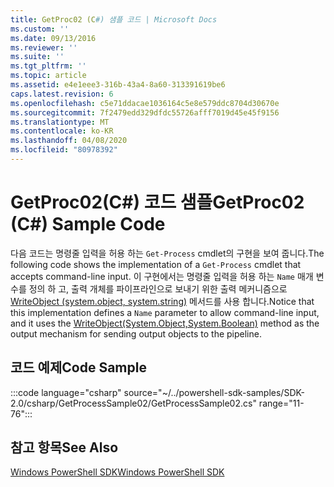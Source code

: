 ```yaml
---
title: GetProc02 (C#) 샘플 코드 | Microsoft Docs
ms.custom: ''
ms.date: 09/13/2016
ms.reviewer: ''
ms.suite: ''
ms.tgt_pltfrm: ''
ms.topic: article
ms.assetid: e4e1eee3-316b-43a4-8a60-313391619be6
caps.latest.revision: 6
ms.openlocfilehash: c5e71ddacae1036164c5e8e579ddc8704d30670e
ms.sourcegitcommit: 7f2479edd329dfdc55726afff7019d45e45f9156
ms.translationtype: MT
ms.contentlocale: ko-KR
ms.lasthandoff: 04/08/2020
ms.locfileid: "80978392"
---
```

# <a name="getproc02-c-sample-code"></a><span data-ttu-id="30718-102">GetProc02(C#) 코드 샘플</span><span class="sxs-lookup"><span data-stu-id="30718-102">GetProc02 (C#) Sample Code</span></span>

<span data-ttu-id="30718-103">다음 코드는 명령줄 입력을 허용 하는 `Get-Process` cmdlet의 구현을 보여 줍니다.</span><span class="sxs-lookup"><span data-stu-id="30718-103">The following code shows the implementation of a `Get-Process` cmdlet that accepts command-line input.</span></span> <span data-ttu-id="30718-104">이 구현에서는 명령줄 입력을 허용 하는 `Name` 매개 변수를 정의 하 고, 출력 개체를 파이프라인으로 보내기 위한 출력 메커니즘으로 [WriteObject (system.object, system.string)](/dotnet/api/system.management.automation.cmdlet.writeobject?view=pscore-6.2.0#System_Management_Automation_Cmdlet_WriteObject_System_Object_System_Boolean_) 메서드를 사용 합니다.</span><span class="sxs-lookup"><span data-stu-id="30718-104">Notice that this implementation defines a `Name` parameter to allow command-line input, and it uses the [WriteObject(System.Object,System.Boolean)](/dotnet/api/system.management.automation.cmdlet.writeobject?view=pscore-6.2.0#System_Management_Automation_Cmdlet_WriteObject_System_Object_System_Boolean_) method as the output mechanism for sending output objects to the pipeline.</span></span>

## <a name="code-sample"></a><span data-ttu-id="30718-105">코드 예제</span><span class="sxs-lookup"><span data-stu-id="30718-105">Code Sample</span></span>

:::code language="csharp" source="~/../powershell-sdk-samples/SDK-2.0/csharp/GetProcessSample02/GetProcessSample02.cs" range="11-76":::

## <a name="see-also"></a><span data-ttu-id="30718-106">참고 항목</span><span class="sxs-lookup"><span data-stu-id="30718-106">See Also</span></span>

[<span data-ttu-id="30718-107">Windows PowerShell SDK</span><span class="sxs-lookup"><span data-stu-id="30718-107">Windows PowerShell SDK</span></span>](../windows-powershell-reference.md)
